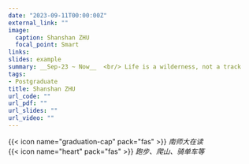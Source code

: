 ```yaml
---
date: "2023-09-11T00:00:00Z"
external_link: ""
image:
  caption: Shanshan ZHU
  focal_point: Smart
links: 
slides: example
summary: __Sep-23 ~ Now__  <br/> Life is a wilderness, not a track
tags:
- Postgraduate
title: Shanshan ZHU
url_code: ""
url_pdf: ""
url_slides: ""
url_video: ""
---
```



{{< icon name="graduation-cap" pack="fas" >}} _南师大在读_  
{{< icon name="heart" pack="fas" >}} _跑步、爬山、骑单车等_  
